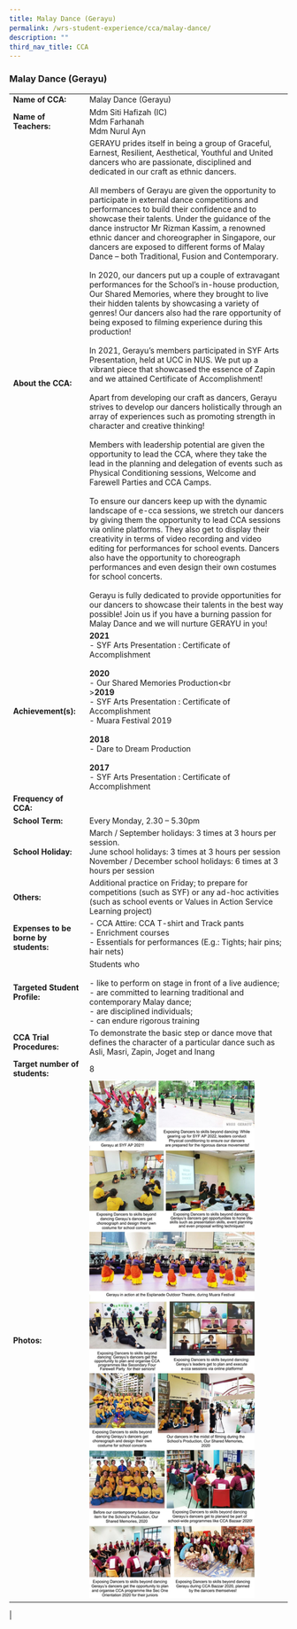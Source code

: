 ```yaml
---
title: Malay Dance (Gerayu)
permalink: /wrs-student-experience/cca/malay-dance/
description: ""
third_nav_title: CCA
---
```

### **Malay Dance (Gerayu)**

|  |  |
|---|---|
| **Name of CCA:** | Malay Dance (Gerayu) |
| **Name of Teachers:** | Mdm Siti Hafizah (IC)<br>Mdm Farhanah<br>Mdm Nurul Ayn |
| **About the CCA:** | GERAYU prides itself in being a group of Graceful, Earnest, Resilient, Aesthetical, Youthful and United dancers who are passionate, disciplined and dedicated in our craft as ethnic dancers.<br><br>All members of Gerayu are given the opportunity to participate in external dance competitions and performances to build their confidence and to showcase their talents. Under the guidance of the dance instructor Mr Rizman Kassim, a renowned ethnic dancer and choreographer in Singapore, our dancers are exposed to different forms of Malay Dance – both Traditional, Fusion and Contemporary.<br><br>In 2020, our dancers put up a couple of extravagant performances for the School’s in-house production, Our Shared Memories, where they brought to live their hidden talents by showcasing a variety of genres! Our dancers also had the rare opportunity of being exposed to filming experience during this production!<br><br>In 2021, Gerayu’s members participated in SYF Arts Presentation, held at UCC in NUS. We put up a vibrant piece that showcased the essence of Zapin and we attained Certificate of Accomplishment!<br><br>Apart from developing our craft as dancers, Gerayu strives to develop our dancers holistically through an array of experiences such as promoting strength in character and creative thinking!<br><br>Members with leadership potential are given the opportunity to lead the CCA, where they take the lead in the planning and delegation of events such as Physical Conditioning sessions, Welcome and Farewell Parties and CCA Camps.<br><br>To ensure our dancers keep up with the dynamic landscape of e-cca sessions, we stretch our dancers by giving them the opportunity to lead CCA sessions via online platforms. They also get to display their creativity in terms of video recording and video editing for performances for school events. Dancers also have the opportunity to choreograph performances and even design their own costumes for school concerts.<br><br>Gerayu is fully dedicated to provide opportunities for our dancers to showcase their talents in the best way possible! Join us if you have a burning passion for Malay Dance and we will nurture GERAYU in you! |
| **Achievement(s):** | **2021**<br>- SYF Arts Presentation : Certificate of Accomplishment<br><br>**2020**<br>- Our Shared Memories Production<br<br>>**2019**<br>- SYF Arts Presentation : Certificate of Accomplishment<br>- Muara Festival 2019<br><br>**2018**<br>- Dare to Dream Production<br><br>**2017**<br>- SYF Arts Presentation : Certificate of Accomplishment |
| **Frequency of CCA:** |   |
| **School Term:** | Every Monday, 2.30 – 5.30pm |
| **School Holiday:** | March / September holidays: 3 times at 3 hours per session.<br>June school holidays: 3 times at 3 hours per session<br>November / December school holidays: 6 times at 3 hours per session |
| **Others:** | Additional practice on Friday; to prepare for competitions (such as SYF) or any ad-hoc activities (such as school events or Values in Action Service Learning project) |
| **Expenses to be borne by students:** | - CCA Attire: CCA T-shirt and Track pants<br>- Enrichment courses<br>- Essentials for performances (E.g.: Tights; hair pins; hair nets) |
| **Targeted Student Profile:** | Students who<br><br>- like to perform on stage in front of a live audience;<br>- are committed to learning traditional and contemporary Malay dance;<br>- are disciplined individuals;<br>- can endure rigorous training |
| **CCA Trial Procedures:** | To demonstrate the basic step or dance move that defines the character of a particular dance such as Asli, Masri, Zapin, Joget and Inang |
| **Target number of students:** | 8 |
| **Photos:** | <img style="width:85%" src="/images/malay%20dance.jpg"> |
|